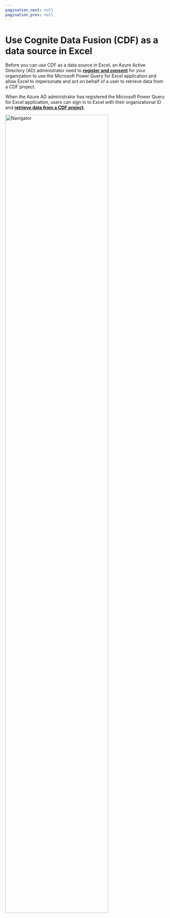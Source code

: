 ```yaml
---
pagination_next: null
pagination_prev: null
---
```


# Use Cognite Data Fusion (CDF) as a data source in Excel

Before you can use CDF as a data source in Excel, an Azure Active Directory (AD) administrator need to [**register and consent**](admin.md) for your organization to use the Microsoft Power Query for Excel application and allow Excel to impersonate and act on behalf of a user to retrieve data from a CDF project.

When the Azure AD administrator has registered the Microsoft Power Query for Excel application, users can sign in to Excel with their organizational ID and [**retrieve data from a CDF project**](retrieve_data_from_cdf.md).

<img className="screenshot" src="https://apps-cdn.cogniteapp.com/@cognite/docs-portal-images/1.0.0/images/cdf/dashboards/powerbi/navigator_verify.png" alt="Navigator " width="80%"/>
